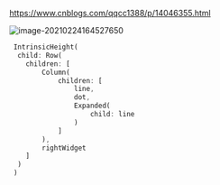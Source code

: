 https://www.cnblogs.com/qqcc1388/p/14046355.html

![image-20210224164527650](C:\Users\卐\AppData\Roaming\Typora\typora-user-images\image-20210224164527650.png)





```dart
 IntrinsicHeight(
  child: Row(
    children: [
    	Column(
            children: [
                line,
                dot,
                Expanded(
                    child: line
                )             
            ]
      	),
     	rightWidget
    ]
  )
 )
```